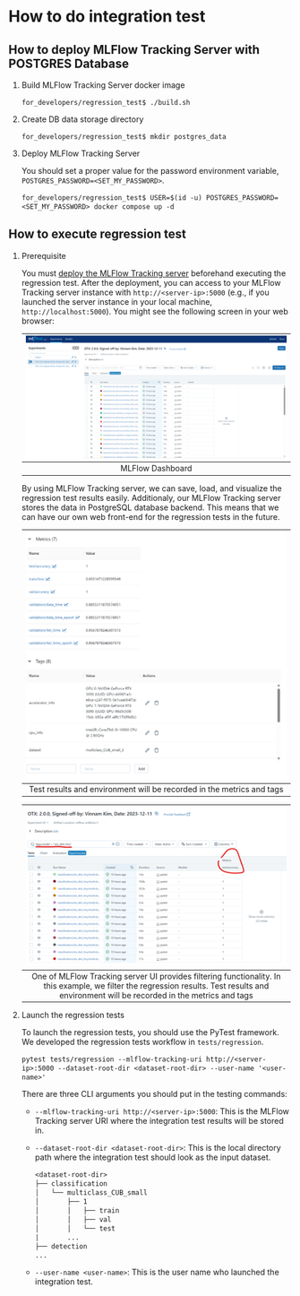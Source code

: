 # How to do integration test

## How to deploy MLFlow Tracking Server with POSTGRES Database

1. Build MLFlow Tracking Server docker image

   ```console
   for_developers/regression_test$ ./build.sh
   ```

2. Create DB data storage directory

   ```console
   for_developers/regression_test$ mkdir postgres_data
   ```

3. Deploy MLFlow Tracking Server

   You should set a proper value for the password environment variable, `POSTGRES_PASSWORD=<SET_MY_PASSWORD>`.

   ```console
   for_developers/regression_test$ USER=$(id -u) POSTGRES_PASSWORD=<SET_MY_PASSWORD> docker compose up -d
   ```

## How to execute regression test

1. Prerequisite

   You must [deploy the MLFlow Tracking server](#how-to-deploy-mlflow-tracking-server-with-postgres-database) beforehand executing the regression test.
   After the deployment, you can access to your MLFlow Tracking server instance with `http://<server-ip>:5000` (e.g., if you launched the server instance in your local machine, `http://localhost:5000`).
   You might see the following screen in your web browser:

   | ![Dashboard](images/mlflow_dashboard.png) |
   | :---------------------------------------: |
   |             MLFlow Dashboard              |

   By using MLFlow Tracking server, we can save, load, and visualize the regression test results easily.
   Additionaly, our MLFlow Tracking server stores the data in PostgreSQL database backend.
   This means that we can have our own web front-end for the regression tests in the future.

   |        ![Metric and Tags](images/mlflow_metrics_and_tags.png)         |
   | :-------------------------------------------------------------------: |
   | Test results and environment will be recorded in the metrics and tags |

   |                                                                    ![Filtering MLFlow Run](images/mlflow_filtering.png)                                                                     |
   | :-----------------------------------------------------------------------------------------------------------------------------------------------------------------------------------------: |
   | One of MLFlow Tracking server UI provides filtering functionality. In this example, we filter the regression results. Test results and environment will be recorded in the metrics and tags |

2. Launch the regression tests

   To launch the regression tests, you should use the PyTest framework.
   We developed the regression tests workflow in `tests/regression`.

   ```console
   pytest tests/regression --mlflow-tracking-uri http://<server-ip>:5000 --dataset-root-dir <dataset-root-dir> --user-name '<user-name>'
   ```

   There are three CLI arguments you should put in the testing commands:

   - `--mlflow-tracking-uri http://<server-ip>:5000`: This is the MLFlow Tracking server URI where the integration test results will be stored in.

   - `--dataset-root-dir <dataset-root-dir>`: This is the local directory path where the integration test should look as the input dataset.

     ```console
     <dataset-root-dir>
     ├── classification
     │   └── multiclass_CUB_small
     │       ├── 1
     │       │   ├── train
     │       │   ├── val
     │       │   └── test
     |       ...
     ├── detection
     ...
     ```

   - `--user-name <user-name>`: This is the user name who launched the integration test.
